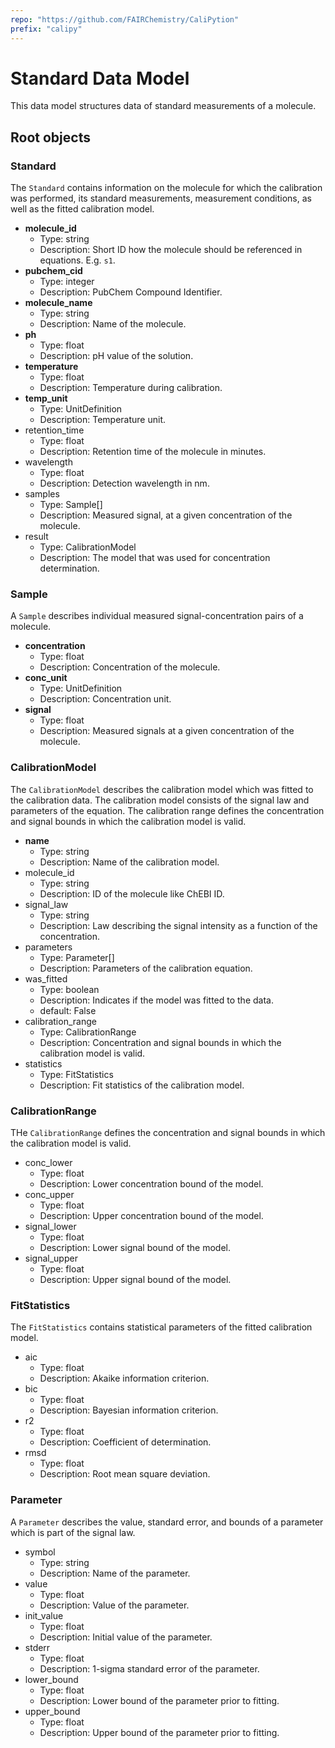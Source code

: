 ```yaml
---
repo: "https://github.com/FAIRChemistry/CaliPytion"
prefix: "calipy"
---
```


# Standard Data Model

This data model structures data of standard measurements of a molecule.

## Root objects

### Standard

The `Standard` contains information on the molecule for which the calibration was performed, its standard measurements, measurement conditions, as well as the fitted calibration model.

- **molecule_id**
  - Type: string
  - Description: Short ID how the molecule should be referenced in equations. E.g. `s1`.
- **pubchem_cid**
  - Type: integer
  - Description: PubChem Compound Identifier.
- **molecule_name**
  - Type: string
  - Description: Name of the molecule.
- **ph**
  - Type: float
  - Description: pH value of the solution.
- **temperature**
  - Type: float
  - Description: Temperature during calibration.
- **temp_unit**
  - Type: UnitDefinition
  - Description: Temperature unit.
- retention_time
  - Type: float
  - Description: Retention time of the molecule in minutes.
- wavelength
  - Type: float
  - Description: Detection wavelength in nm.
- samples
  - Type: Sample[]
  - Description: Measured signal, at a given concentration of the molecule.
- result
  - Type: CalibrationModel
  - Description: The model that was used for concentration determination.

### Sample

A `Sample` describes individual measured signal-concentration pairs of a molecule.

- **concentration**
  - Type: float
  - Description: Concentration of the molecule.
- **conc_unit**
  - Type: UnitDefinition
  - Description: Concentration unit.
- **signal**
  - Type: float
  - Description: Measured signals at a given concentration of the molecule.

### CalibrationModel

The `CalibrationModel` describes the calibration model which was fitted to the calibration data. The calibration model consists of the signal law and parameters of the equation. The calibration range defines the concentration and signal bounds in which the calibration model is valid.

- **name**
  - Type: string
  - Description: Name of the calibration model.
- molecule_id
  - Type: string
  - Description: ID of the molecule like ChEBI ID.
- signal_law
  - Type: string
  - Description: Law describing the signal intensity as a function of the concentration.
- parameters
  - Type: Parameter[]
  - Description: Parameters of the calibration equation.
- was_fitted
  - Type: boolean
  - Description: Indicates if the model was fitted to the data.
  - default: False
- calibration_range
  - Type: CalibrationRange
  - Description: Concentration and signal bounds in which the calibration model is valid.
- statistics
  - Type: FitStatistics
  - Description: Fit statistics of the calibration model.

### CalibrationRange

THe `CalibrationRange` defines the concentration and signal bounds in which the calibration model is valid.

- conc_lower
  - Type: float
  - Description: Lower concentration bound of the model.
- conc_upper
  - Type: float
  - Description: Upper concentration bound of the model.
- signal_lower
  - Type: float
  - Description: Lower signal bound of the model.
- signal_upper
  - Type: float
  - Description: Upper signal bound of the model.

### FitStatistics

The `FitStatistics` contains statistical parameters of the fitted calibration model.

- aic
  - Type: float
  - Description: Akaike information criterion.
- bic
  - Type: float
  - Description: Bayesian information criterion.
- r2
  - Type: float
  - Description: Coefficient of determination.
- rmsd
  - Type: float
  - Description: Root mean square deviation.

### Parameter

A `Parameter` describes the value, standard error, and bounds of a parameter which is part of the signal law.

- symbol
  - Type: string
  - Description: Name of the parameter.
- value
  - Type: float
  - Description: Value of the parameter.
- init_value
  - Type: float
  - Description: Initial value of the parameter.
- stderr
  - Type: float
  - Description: 1-sigma standard error of the parameter.
- lower_bound
  - Type: float
  - Description: Lower bound of the parameter prior to fitting.
- upper_bound
  - Type: float
  - Description: Upper bound of the parameter prior to fitting.
